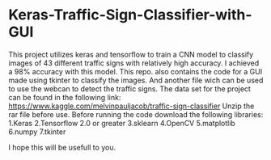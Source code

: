 # Keras-Traffic-Sign-Classifier-with-GUI
This project utilizes keras and tensorflow to train a CNN model to classify images of 43 different traffic signs with relatively high accuracy. 
I achieved a 98% accuracy with this model. 
This repo. also contains the code for a GUI made using tkinter to classify the images. 
And another file wich can be used to use the webcan to detect the traffic signs.
The data set for the project can be found in the following link: https://www.kaggle.com/melvinpauljacob/traffic-sign-classifier Unzip the rar file before use. 
Before running the code download the following libraries: 
1.Keras 
2.Tensorflow 2.0 or greater 
3.sklearn 
4.OpenCV 
5.matplotlib 
6.numpy 
7.tkinter  

I hope this will be usefull to you.
